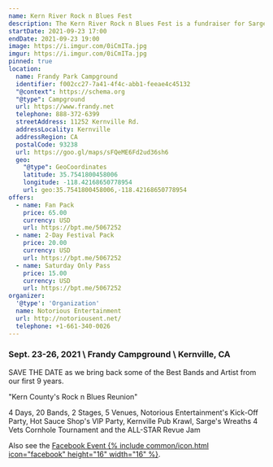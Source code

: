 ```yaml
---
name: Kern River Rock n Blues Fest
description: The Kern River Rock n Blues Fest is a fundraiser for Sarge's Wreaths 4 Vets in Kernville, CA.
startDate: 2021-09-23 17:00
endDate: 2021-09-23 19:00
image: https://i.imgur.com/0iCmITa.jpg
imgur: https://i.imgur.com/0iCmITa.jpg
pinned: true
location:
  name: Frandy Park Campground
  identifier: f002cc27-7a41-4f4c-abb1-feeae4c45132
  "@context": https://schema.org
  "@type": Campground
  url: https://www.frandy.net
  telephone: 888-372-6399
  streetAddress: 11252 Kernville Rd.
  addressLocality: Kernville
  addressRegion: CA
  postalCode: 93238
  url: https://goo.gl/maps/sFQeME6Fd2ud36sh6
  geo:
    "@type": GeoCoordinates
    latitude: 35.7541800458006
    longitude: -118.42168650778954
    url: geo:35.7541800458006,-118.42168650778954
offers:
  - name: Fan Pack
    price: 65.00
    currency: USD
    url: https://bpt.me/5067252
  - name: 2-Day Festival Pack
    price: 20.00
    currency: USD
    url: https://bpt.me/5067252    
  - name: Saturday Only Pass
    price: 15.00
    currency: USD
    url: https://bpt.me/5067252
organizer:
  '@type': 'Organization'
  name: Notorious Entertainment
  url: http://notoriousent.net/
  telephone: +1-661-340-0026
---
```

### Sept. 23-26, 2021 \\ Frandy Campground \\ Kernville, CA

SAVE THE DATE as we bring back some of the Best Bands and Artist from our first 9 years.

"Kern County's Rock n Blues Reunion"

4 Days, 20 Bands, 2 Stages, 5 Venues, Notorious Entertainment's Kick-Off Party,
Hot Sauce Shop's VIP Party, Kernville Pub Krawl, Sarge's Wreaths 4 Vets Cornhole
Tournament and the ALL-STAR Revue Jam

Also see the [Facebook Event {% include common/icon.html icon="facebook" height="16" width="16" %}](https://www.facebook.com/events/924871581626472/?ref=newsfeed).
